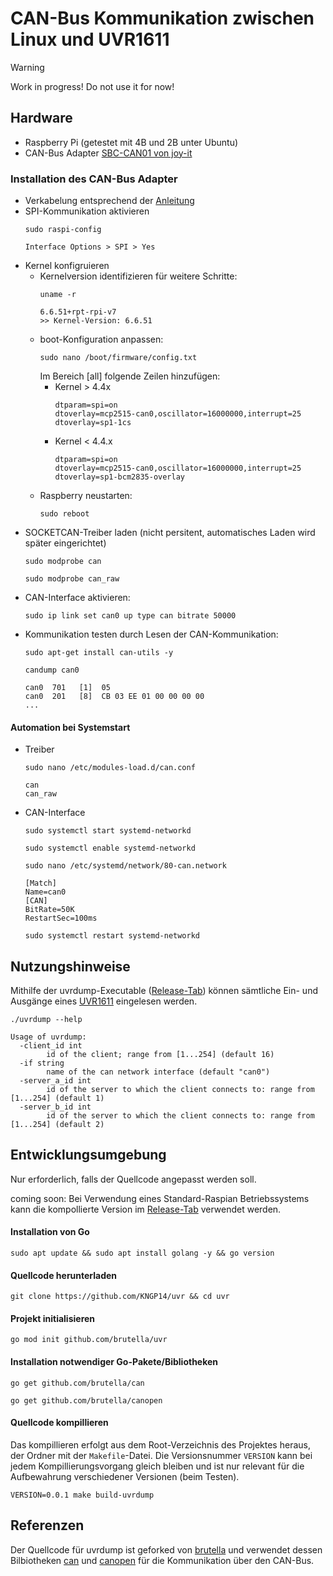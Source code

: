 # CAN-Bus Kommunikation zwischen Linux und UVR1611

> [!WARNING]
> Work in progress! Do not use it for now!

## Hardware
- Raspberry Pi (getestet mit 4B und 2B unter Ubuntu)
- CAN-Bus Adapter [SBC-CAN01 von joy-it][canbusadapter]

### Installation des CAN-Bus Adapter
- Verkabelung entsprechend der [Anleitung][canbusadapterdocs]
- SPI-Kommunikation aktivieren
  ```
  sudo raspi-config
  ```
  ```
  Interface Options > SPI > Yes
  ```
- Kernel konfigruieren
  - Kernelversion identifizieren für weitere Schritte:
    ```
    uname -r
    ```
    ```
    6.6.51+rpt-rpi-v7
    >> Kernel-Version: 6.6.51
    ```
  - boot-Konfiguration anpassen:
    ```
    sudo nano /boot/firmware/config.txt
    ```
    Im Bereich [all] folgende Zeilen hinzufügen:
    - Kernel > 4.4x
      ```
      dtparam=spi=on 
      dtoverlay=mcp2515-can0,oscillator=16000000,interrupt=25 
      dtoverlay=sp1-1cs
      ```
    - Kernel < 4.4.x
      ```
      dtparam=spi=on 
      dtoverlay=mcp2515-can0,oscillator=16000000,interrupt=25 
      dtoverlay=sp1-bcm2835-overlay 
      ```
  - Raspberry neustarten:
    ```
    sudo reboot
    ```
- SOCKETCAN-Treiber laden (nicht persitent, automatisches Laden wird später eingerichtet)
  ```
  sudo modprobe can
  ```
  ```
  sudo modprobe can_raw
  ```
- CAN-Interface aktivieren:
  ```
  sudo ip link set can0 up type can bitrate 50000
  ```
- Kommunikation testen durch Lesen der CAN-Kommunikation:
  ```
  sudo apt-get install can-utils -y
  ```
  ```
  candump can0
  ```
  ```
  can0  701   [1]  05
  can0  201   [8]  CB 03 EE 01 00 00 00 00
  ...
  ```
#### Automation bei Systemstart
- Treiber
  ```
  sudo nano /etc/modules-load.d/can.conf
  ```
  ```
  can
  can_raw
  ```
- CAN-Interface
  ```
  sudo systemctl start systemd-networkd
  ```
  ```
  sudo systemctl enable systemd-networkd
  ```
  ```
  sudo nano /etc/systemd/network/80-can.network
  ```
  ```
  [Match]
  Name=can0
  [CAN]
  BitRate=50K
  RestartSec=100ms
  ```
  ```
  sudo systemctl restart systemd-networkd
  ```
## Nutzungshinweise

Mithilfe der uvrdump-Executable ([Release-Tab][releasetab]) können sämtliche Ein- und Ausgänge eines [UVR1611][uvr1611] eingelesen werden.
```
./uvrdump --help
```
```
Usage of uvrdump:
  -client_id int
        id of the client; range from [1...254] (default 16)
  -if string
        name of the can network interface (default "can0")
  -server_a_id int
        id of the server to which the client connects to: range from [1...254] (default 1)
  -server_b_id int
        id of the server to which the client connects to: range from [1...254] (default 2)
```

## Entwicklungsumgebung
Nur erforderlich, falls der Quellcode angepasst werden soll.

coming soon: Bei Verwendung eines Standard-Raspian Betriebssystems kann die kompollierte Version im [Release-Tab][releasetab] verwendet werden.

#### Installation von Go
```
sudo apt update && sudo apt install golang -y && go version
```
#### Quellcode herunterladen
```
git clone https://github.com/KNGP14/uvr && cd uvr
```
#### Projekt initialisieren
```
go mod init github.com/brutella/uvr
```
#### Installation notwendiger Go-Pakete/Bibliotheken
```
go get github.com/brutella/can
```
```
go get github.com/brutella/canopen
```
#### Quellcode kompillieren
Das kompillieren erfolgt aus dem Root-Verzeichnis des Projektes heraus, der Ordner mit der `Makefile`-Datei.
Die Versionsnummer `VERSION` kann bei jedem Kompillierungsvorgang gleich bleiben und ist nur relevant für die Aufbewahrung verschiedener Versionen (beim Testen).
```
VERSION=0.0.1 make build-uvrdump
```

## Referenzen
Der Quellcode für uvrdump ist geforked von [brutella][uvrdump] und verwendet dessen Bilbiotheken [can][can] und [canopen][canopen] für die Kommunikation über den CAN-Bus.

[can]: https://github.com/brutella/can
[canopen]: https://github.com/brutella/canopen
[uvrdump]: https://github.com/brutella/uvr
[uvr1611]: https://www.ta.co.at/fileadmin/Downloads/Betriebsanleitungen/00_Auslauftypen/UVR1611/Manual_UVR1611_A4.03-2.pdf
[canbusadapter]: https://joy-it.net/de/products/SBC-CAN01
[canbusadapterdocs]: https://joy-it.net/files/files/Produkte/SBC-CAN01/SBC-CAN01-Anleitung-20201021.pdf
[releasetab]: https://github.com/KNGP14/uvr/releases
